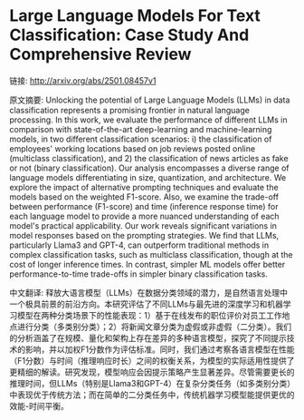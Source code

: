 # Large Language Models For Text Classification: Case Study And Comprehensive Review

链接: http://arxiv.org/abs/2501.08457v1

原文摘要:
Unlocking the potential of Large Language Models (LLMs) in data
classification represents a promising frontier in natural language processing.
In this work, we evaluate the performance of different LLMs in comparison with
state-of-the-art deep-learning and machine-learning models, in two different
classification scenarios: i) the classification of employees' working locations
based on job reviews posted online (multiclass classification), and 2) the
classification of news articles as fake or not (binary classification). Our
analysis encompasses a diverse range of language models differentiating in
size, quantization, and architecture. We explore the impact of alternative
prompting techniques and evaluate the models based on the weighted F1-score.
Also, we examine the trade-off between performance (F1-score) and time
(inference response time) for each language model to provide a more nuanced
understanding of each model's practical applicability. Our work reveals
significant variations in model responses based on the prompting strategies. We
find that LLMs, particularly Llama3 and GPT-4, can outperform traditional
methods in complex classification tasks, such as multiclass classification,
though at the cost of longer inference times. In contrast, simpler ML models
offer better performance-to-time trade-offs in simpler binary classification
tasks.

中文翻译:
释放大语言模型（LLMs）在数据分类领域的潜力，是自然语言处理中一个极具前景的前沿方向。本研究评估了不同LLMs与最先进的深度学习和机器学习模型在两种分类场景下的性能表现：1）基于在线发布的职位评价对员工工作地点进行分类（多类别分类）；2）将新闻文章分类为虚假或非虚假（二分类）。我们的分析涵盖了在规模、量化和架构上存在差异的多种语言模型，探究了不同提示技术的影响，并以加权F1分数作为评估标准。同时，我们通过考察各语言模型在性能（F1分数）与时间（推理响应时长）之间的权衡关系，为模型的实际适用性提供了更精细的解读。研究发现，模型响应会因提示策略产生显著差异。尽管需要更长的推理时间，但LLMs（特别是Llama3和GPT-4）在复杂分类任务（如多类别分类）中表现优于传统方法；而在简单的二分类任务中，传统机器学习模型能提供更优的效能-时间平衡。
